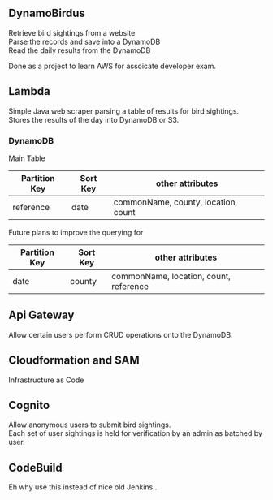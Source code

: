 ## DynamoBirdus
Retrieve bird sightings from a website  
Parse the records and save into a DynamoDB  
Read the daily results from the DynamoDB  

Done as a project to learn AWS for assoicate developer exam.  

## Lambda
Simple Java web scraper parsing a table of results for bird sightings.  
Stores the results of the day into DynamoDB or S3.  

### DynamoDB

Main Table

|Partition Key |Sort Key | other attributes |
|--------------|---------|------------------|
|reference     | date    | commonName, county, location, count|

Future plans to improve the querying for 

|Partition Key |Sort Key | other attributes |
|--------------|---------|------------------|
|date          |county   | commonName, location, count, reference|

## Api Gateway
Allow certain users perform CRUD operations onto the DynamoDB.  

## Cloudformation and SAM
Infrastructure as Code

## Cognito
Allow anonymous users to submit bird sightings.  
Each set of user sightings is held for verification by an admin as batched by user.  

## CodeBuild
Eh why use this instead of nice old Jenkins..  
